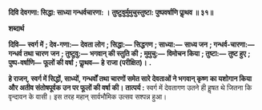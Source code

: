 **दिवि देवगणा: सिद्धा: साध्या गन्धर्वचारणा: ।** **तुष्टुवुर्मुमुचुस्तुष्टा: पुष्पवर्षाणि पाॢथव ॥ ३१॥** 

**शब्दार्थ** 

**दिवि—** **स्वर्ग में** **; देव-गणा:—** **देवता लोग** **; सिद्धा:—** **सिद्धगण** **; साध्या:—** **साध्य जन** **; गन्धर्व-चारणा:—** **गन्धर्व तथा चारण** **जन** **; तुष्टुवु:—** **भगवान् की स्तुति की** **; मुमुचु:—** **विमोचन किया** **; तुष्टा:—** **तुष्ट हुए** **; पुष्प-वर्षाणि—** **फूलों की वर्षा** **; पाॢथव—** **हे** **राजा (परीक्षित)।** **.** 

**हे राजन्, स्वर्ग में सिद्धों, साध्यों, गन्धर्वों तथा चारणों समेत सारे देवताओं ने भगवान् कृष्ण** **का यशोगान किया और अतीव संतोषपूर्वक उन पर फूलों की वर्षा की।** **तात्पर्य :** स्वर्ग में देवतागण उतने ही हॢषत थे जितना कि वृन्दावन के वासी। इस तरह महान् सार्वभौमिक उत्सव सश्पन्न हुआ।  